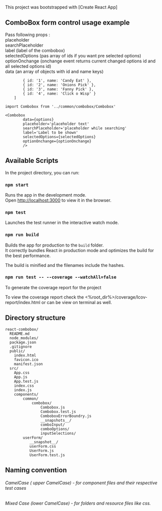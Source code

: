 This project was bootstrapped with [Create React App]

## ComboBox form control usage example

Pass following props : <br>
placeholder <br>
searchPlaceholder <br>
label (label of the combobox) <br>
selectedOptions (pas array of ids if you want pre selected options) <br>
optionOnchange (onchange event returns current changed options id and all selected options id) <br>
data (an array of objects with id and name keys) <br>
``` eg: [
        { id: '1', name: 'Candy Eat' },
        { id: '2', name: 'Onions Pick' },
        { id: '3', name: 'Fanny Pick' },
        { id: '4', name: 'Click o Wisp' }
    ]
``` 

```
import Combobox from '../common/combobox/Combobox'

<Combobox
        data={options}
        placeholder='placeholder text'
        searchPlaceholder='placeholder while searching'
        label='Label to be shown'
        selectedOptions={selectedOptions}
        optionOnchange={optionOnchange}
        />

```


## Available Scripts

In the project directory, you can run:

### `npm start`

Runs the app in the development mode.<br>
Open [http://localhost:3000](http://localhost:3000) to view it in the browser.


### `npm test`

Launches the test runner in the interactive watch mode.<br>


### `npm run build`

Builds the app for production to the `build` folder.<br>
It correctly bundles React in production mode and optimizes the build for the best performance.

The build is minified and the filenames include the hashes.<br>


### `npm run test -- --coverage --watchAll=false`

To generate the coverage report for the project 

To view the coverage report check the <%root_dir%>/coverage/Icov-report/index.html or can be view on terminal as well.


## Directory structure 

```
react-combobox/
  README.md
  node_modules/
  package.json
  .gitignore
  public/
    index.html
    favicon.ico
    manifest.json
  src/
    App.css
    App.js
    App.test.js
    index.css
    index.js
    components/
        common/
            combobox/
                Combobox.js
                Combobox.test.js
                ComboboxErrorBoundry.js
                __snapshots__/
                comboInput/
                comboOptions/
                inputSelections/    
        userForm/
           __snapshot__/
           userForm.css
           UserForm.js
           UserForm.test.js
```

## Naming convention

###### CamelCase ( upper CamelCase) - for component files and their respective test cases
###### Mixed Case (lower CamelCase) - for folders and  resource files like css. 